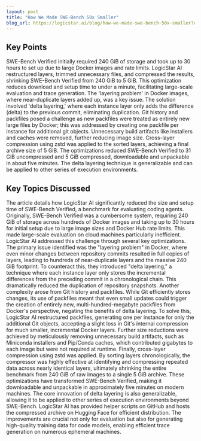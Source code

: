 ```yaml
---
layout: post 
title: "How We Made SWE-Bench 50x Smaller"
blog_url: https://logicstar.ai/blog/how-we-made-swe-bench-50x-smaller?utm_source=tldrai 
---
```




## Key Points

SWE-Bench Verified initially required 240 GiB of storage and took up to 30 hours to set up due to large Docker images and rate limits.
LogicStar AI restructured layers, trimmed unnecessary files, and compressed the results, shrinking SWE-Bench Verified from 240 GiB to 5 GiB.
This optimization reduces download and setup time to under a minute, facilitating large-scale evaluation and trace generation.
The 'layering problem' in Docker images, where near-duplicate layers added up, was a key issue.
The solution involved 'delta layering,' where each instance layer only adds the difference (delta) to the previous commit, eliminating duplication.
Git history and packfiles posed a challenge as new packfiles were treated as entirely new large files by Docker; this was addressed by creating one packfile per instance for additional git objects.
Unnecessary build artifacts like installers and caches were removed, further reducing image size.
Cross-layer compression using zstd was applied to the sorted layers, achieving a final archive size of 5 GiB.
The optimizations reduced SWE-Bench Verified to 31 GiB uncompressed and 5 GiB compressed, downloadable and unpackable in about five minutes.
The delta layering technique is generalizable and can be applied to other series of execution environments.

## Key Topics Discussed

The article details how LogicStar AI significantly reduced the size and setup time of SWE-Bench Verified, a benchmark for evaluating coding agents. Originally, SWE-Bench Verified was a cumbersome system, requiring 240 GiB of storage across hundreds of Docker images and taking up to 30 hours for initial setup due to large image sizes and Docker Hub rate limits. This made large-scale evaluation on cloud machines particularly inefficient.
LogicStar AI addressed this challenge through several key optimizations. The primary issue identified was the "layering problem" in Docker, where even minor changes between repository commits resulted in full copies of layers, leading to hundreds of near-duplicate layers and the massive 240 GiB footprint. To counteract this, they introduced "delta layering," a technique where each instance layer only stores the incremental differences from the preceding commit in a chronological chain. This dramatically reduced the duplication of repository snapshots.
Another complexity arose from Git history and packfiles. While Git efficiently stores changes, its use of packfiles meant that even small updates could trigger the creation of entirely new, multi-hundred-megabyte packfiles from Docker's perspective, negating the benefits of delta layering. To solve this, LogicStar AI restructured packfiles, generating one per instance for only the additional Git objects, accepting a slight loss in Git's internal compression for much smaller, incremental Docker layers.
Further size reductions were achieved by meticulously removing unnecessary build artifacts, such as Miniconda installers and Pip/Conda caches, which contributed gigabytes to each image but were not required at runtime. Finally, cross-layer compression using zstd was applied. By sorting layers chronologically, the compressor was highly effective at identifying and compressing repeated data across nearly identical layers, ultimately shrinking the entire benchmark from 240 GiB of raw images to a single 5 GiB archive.
These optimizations have transformed SWE-Bench Verified, making it downloadable and unpackable in approximately five minutes on modern machines. The core innovation of delta layering is also generalizable, allowing it to be applied to other series of execution environments beyond SWE-Bench. LogicStar AI has provided helper scripts on GitHub and hosts the compressed archive on Hugging Face for efficient distribution. The improvements are crucial not only for evaluation but also for generating high-quality training data for code models, enabling efficient trace generation on numerous ephemeral machines.

